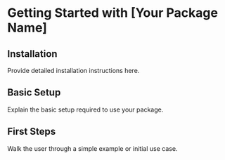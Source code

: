 # Getting Started with [Your Package Name]

## Installation
Provide detailed installation instructions here.

## Basic Setup
Explain the basic setup required to use your package.

## First Steps
Walk the user through a simple example or initial use case.
